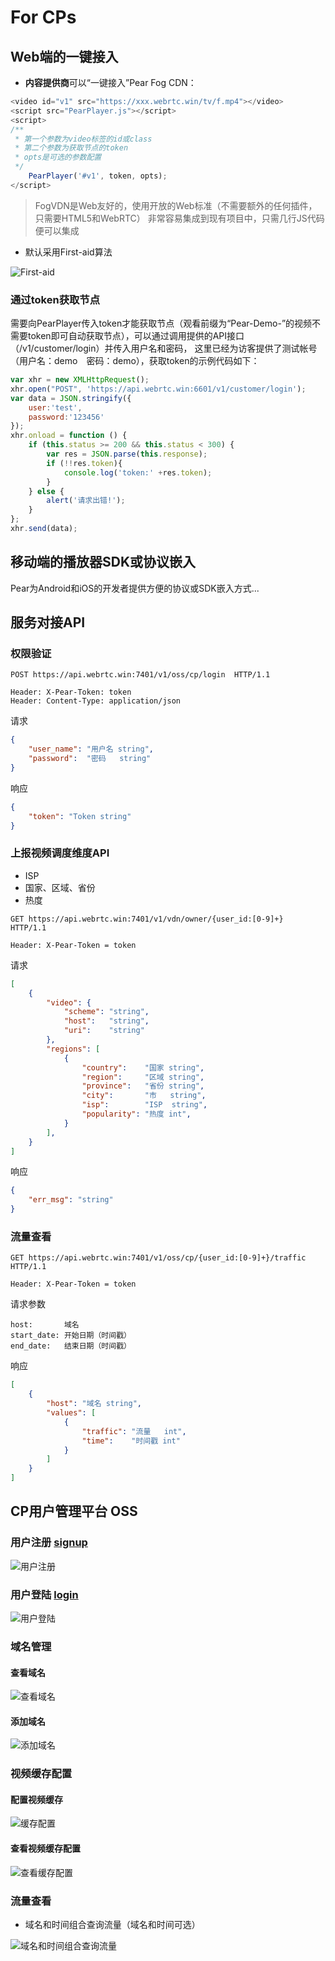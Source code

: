 # For CPs

## Web端的一键接入

* **内容提供商**可以“一键接入”Pear Fog CDN：

``` js
<video id="v1" src="https://xxx.webrtc.win/tv/f.mp4"></video>
<script src="PearPlayer.js"></script>
<script>
/**
 * 第一个参数为video标签的id或class
 * 第二个参数为获取节点的token
 * opts是可选的参数配置
 */
    PearPlayer('#v1', token, opts);
</script>
```

> FogVDN是Web友好的，使用开放的Web标准（不需要额外的任何插件，只需要HTML5和WebRTC）
> 非常容易集成到现有项目中，只需几行JS代码便可以集成

* 默认采用First-aid算法

![First-aid](fig/firstaid.png)

### 通过token获取节点
需要向PearPlayer传入token才能获取节点（观看前缀为“Pear-Demo-”的视频不需要token即可自动获取节点），可以通过调用提供的API接口（/v1/customer/login）并传入用户名和密码，
这里已经为访客提供了测试帐号（用户名：demo　密码：demo），获取token的示例代码如下：
```js
var xhr = new XMLHttpRequest();
xhr.open("POST", 'https://api.webrtc.win:6601/v1/customer/login');
var data = JSON.stringify({
    user:'test',
    password:'123456'
});
xhr.onload = function () {
    if (this.status >= 200 && this.status < 300) {
        var res = JSON.parse(this.response);
        if (!!res.token){
            console.log('token:' +res.token);
        }
    } else {
        alert('请求出错!');
    }
};
xhr.send(data);
```

## 移动端的播放器SDK或协议嵌入

Pear为Android和iOS的开发者提供方便的协议或SDK嵌入方式... 

## 服务对接API

### 权限验证
```
POST https://api.webrtc.win:7401/v1/oss/cp/login  HTTP/1.1

Header: X-Pear-Token: token
Header: Content-Type: application/json
```
请求
```json
{
    "user_name": "用户名 string",
    "password":  "密码   string"
}
```
响应
```json
{
    "token": "Token string"
}
```

### 上报视频调度维度API
- ISP
- 国家、区域、省份
- 热度

```
GET https://api.webrtc.win:7401/v1/vdn/owner/{user_id:[0-9]+}  HTTP/1.1

Header: X-Pear-Token = token
```
请求
```json
[
    {
        "video": {
            "scheme": "string",
            "host":   "string",
            "uri":    "string"
        },
        "regions": [
            {
                "country":    "国家 string",
                "region":     "区域 string",
                "province":   "省份 string",
                "city":       "市   string",
                "isp":        "ISP  string",
                "popularity": "热度 int",
            }
        ],
    }
]
```
响应
```json
{
    "err_msg": "string"
}
```

### 流量查看

```
GET https://api.webrtc.win:7401/v1/oss/cp/{user_id:[0-9]+}/traffic  HTTP/1.1

Header: X-Pear-Token = token
```
请求参数
```
host:       域名
start_date: 开始日期（时间戳）
end_date:   结束日期（时间戳）
```

响应
```json
[
    {
        "host": "域名 string",
        "values": [
            {
                "traffic": "流量   int",
                "time":    "时间戳 int"
            }
        ]
    }
]
```

## CP用户管理平台 OSS

### 用户注册 [signup](https://oss.webrtc.win/site/signup)
![用户注册](fig/oss/oss_signup.png)

### 用户登陆 [login](https://oss.webrtc.win/site/login)
![用户登陆](fig/oss/oss_login.png)

### 域名管理
#### 查看域名
![查看域名](fig/oss/view_domain.png)

#### 添加域名
![添加域名](fig/oss/add_domain.png)

### 视频缓存配置
#### 配置视频缓存
![缓存配置](fig/oss/cache_update.png)

#### 查看视频缓存配置
![查看缓存配置](fig/oss/cache_update_status.png)

### 流量查看
- 域名和时间组合查询流量（域名和时间可选）

![域名和时间组合查询流量](fig/oss/traffic.png)

